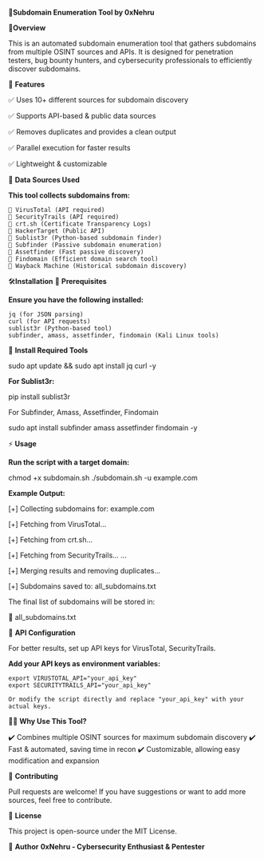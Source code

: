 🔎**Subdomain Enumeration Tool by 0xNehru**

📌**Overview**

This is an automated subdomain enumeration tool that gathers subdomains from multiple OSINT sources and APIs. It is designed for penetration testers, bug bounty hunters, and cybersecurity professionals to efficiently discover subdomains.

🚀 **Features**

✅ Uses 10+ different sources for subdomain discovery

✅ Supports API-based & public data sources

✅ Removes duplicates and provides a clean output

✅ Parallel execution for faster results

✅ Lightweight & customizable

📖 **Data Sources Used**

**This tool collects subdomains from:**

    🔹 VirusTotal (API required)
    🔹 SecurityTrails (API required)
    🔹 crt.sh (Certificate Transparency Logs)
    🔹 HackerTarget (Public API)
    🔹 Sublist3r (Python-based subdomain finder)
    🔹 Subfinder (Passive subdomain enumeration)
    🔹 Assetfinder (Fast passive discovery)
    🔹 Findomain (Efficient domain search tool)
    🔹 Wayback Machine (Historical subdomain discovery)

🛠️**Installation**
🔹 **Prerequisites**

**Ensure you have the following installed:**

    jq (for JSON parsing)
    curl (for API requests)
    sublist3r (Python-based tool)
    subfinder, amass, assetfinder, findomain (Kali Linux tools)

🔹 **Install Required Tools**

sudo apt update && sudo apt install jq curl -y

**For Sublist3r:**

pip install sublist3r

For Subfinder, Amass, Assetfinder, Findomain

sudo apt install subfinder amass assetfinder findomain -y

⚡ **Usage**

**Run the script with a target domain:**

chmod +x subdomain.sh
./subdomain.sh -u example.com

**Example Output:**

[+] Collecting subdomains for: example.com

[+] Fetching from VirusTotal...

[+] Fetching from crt.sh...

[+] Fetching from SecurityTrails...
...

[+] Merging results and removing duplicates...

[+] Subdomains saved to: all_subdomains.txt

The final list of subdomains will be stored in:

📂 all_subdomains.txt

🔑 **API Configuration**

For better results, set up API keys for VirusTotal, SecurityTrails.

   **Add your API keys as environment variables:**

    export VIRUSTOTAL_API="your_api_key"
    export SECURITYTRAILS_API="your_api_key"

    Or modify the script directly and replace "your_api_key" with your actual keys.

🏴‍☠️ **Why Use This Tool?**

✔️ Combines multiple OSINT sources for maximum subdomain discovery
✔️ Fast & automated, saving time in recon
✔️ Customizable, allowing easy modification and expansion

🤝 **Contributing**

Pull requests are welcome! If you have suggestions or want to add more sources, feel free to contribute.

📜 **License**

This project is open-source under the MIT License.

👤 **Author** **0xNehru - Cybersecurity Enthusiast & Pentester**
